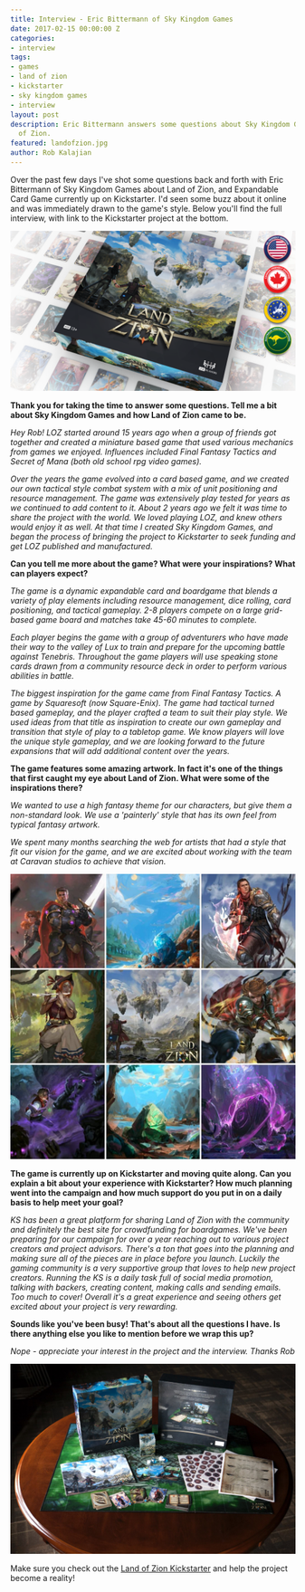 ```yaml
---
title: Interview - Eric Bittermann of Sky Kingdom Games
date: 2017-02-15 00:00:00 Z
categories:
- interview
tags:
- games
- land of zion
- kickstarter
- sky kingdom games
- interview
layout: post
description: Eric Bittermann answers some questions about Sky Kingdom Games' Land
  of Zion.
featured: landofzion.jpg
author: Rob Kalajian
---
```


Over the past few days I've shot some questions back and forth with Eric Bittermann of Sky Kingdom Games about Land of Zion, and Expandable Card Game currently up on Kickstarter. I'd seen some buzz about it online and was immediately drawn to the game's style. Below you'll find the full interview, with link to the Kickstarter project at the bottom.

![Land of Zion](/images/landofzion/box.png)

**Thank you for taking the time to answer some questions. Tell me a bit about Sky Kingdom Games and how Land of Zion came to be.**

*Hey Rob! LOZ started around 15 years ago when a group of friends got together and created a miniature based game that used various mechanics from games we enjoyed. Influences included Final Fantasy Tactics and Secret of Mana (both old school rpg video games).*

*Over the years the game evolved into a card based game, and we created our own tactical style combat system with a mix of unit positioning and resource management. The game was extensively play tested for years as we continued to add content to it. About 2 years ago we felt it was time to share the project with the world. We loved playing LOZ, and knew others would enjoy it as well. At that time I created Sky Kingdom Games, and began the process of bringing the project to Kickstarter to seek funding and get LOZ published and manufactured.*

**Can you tell me more about the game? What were your inspirations? What can players expect?**

*The game is a dynamic expandable card and boardgame that blends a variety of play elements including resource management, dice rolling, card positioning, and tactical gameplay. 2-8 players compete on a large grid-based game board and matches take 45-60 minutes to complete.*

*Each player begins the game with a group of adventurers who have made their way to the valley of Lux to train and prepare for the upcoming battle against Tenebris. Throughout the game players will use speaking stone cards drawn from a community resource deck in order to perform various abilities in battle.*

*The biggest inspiration for the game came from Final Fantasy Tactics. A game by Squaresoft (now Square-Enix). The game had tactical turned based gameplay, and the player crafted a team to suit their play style. We used ideas from that title as inspiration to create our own gameplay and transition that style of play to a tabletop game. We know players will love the unique style gameplay, and we are looking forward to the future expansions that will add additional content over the years.*

**The game features some amazing artwork. In fact it's one of the things that first caught my eye about Land of Zion. What were some of the inspirations there?**

*We wanted to use a high fantasy theme for our characters, but give them a non-standard look. We use a 'painterly' style that has its own feel from typical fantasy artwork.*

*We spent many months searching the web for artists that had a style that fit our vision for the game, and we are excited about working with the team at Caravan studios to achieve that vision.*

![Land of Zion Artwork](/images/landofzion/zionart.jpg)

**The game is currently up on Kickstarter and moving quite along. Can you explain a bit about your experience with Kickstarter? How much planning went into the campaign and how much support do you put in on a daily basis to help meet your goal?**

*KS has been a great platform for sharing Land of Zion with the community and definitely the best site for crowdfunding for boardgames. We've been preparing for our campaign for over a year reaching out to various project creators and project advisors. There's a ton that goes into the planning and making sure all of the pieces are in place before you launch. Luckily the gaming community is a very supportive group that loves to help new project creators. Running the KS is a daily task full of social media promotion, talking with backers, creating content, making calls and sending emails. Too much to cover! Overall it's a great experience and seeing others get excited about your project is very rewarding.*

**Sounds like you've been busy! That's about all the questions I have. Is there anything else you like to mention before we wrap this up?**

*Nope - appreciate your interest in the project and the interview. Thanks Rob*

![Land of Zion Layout](/images/landofzion/landofzion.jpg)

Make sure you check out the [Land of Zion Kickstarter](https://www.kickstarter.com/projects/skykingdomgames/land-of-zion-ecg) and help the project become a reality!

